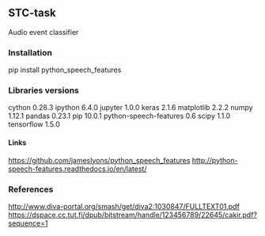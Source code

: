 ## STC-task
Audio event classifier

### Installation
pip install python_speech_features

### Libraries versions
cython                    0.28.3
ipython                   6.4.0
jupyter                   1.0.0
keras                     2.1.6
matplotlib                2.2.2
numpy                     1.12.1
pandas                    0.23.1
pip                       10.0.1
python-speech-features    0.6
scipy                     1.1.0
tensorflow                1.5.0 

#### Links
https://github.com/jameslyons/python_speech_features
http://python-speech-features.readthedocs.io/en/latest/

### References
http://www.diva-portal.org/smash/get/diva2:1030847/FULLTEXT01.pdf
https://dspace.cc.tut.fi/dpub/bitstream/handle/123456789/22645/cakir.pdf?sequence=1

